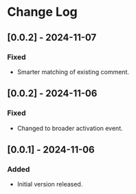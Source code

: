 # Change Log

## [0.0.2] - 2024-11-07
### Fixed
- Smarter matching of existing comment.

## [0.0.2] - 2024-11-06
### Fixed
- Changed to broader activation event.

## [0.0.1] - 2024-11-06
### Added
- Initial version released.
